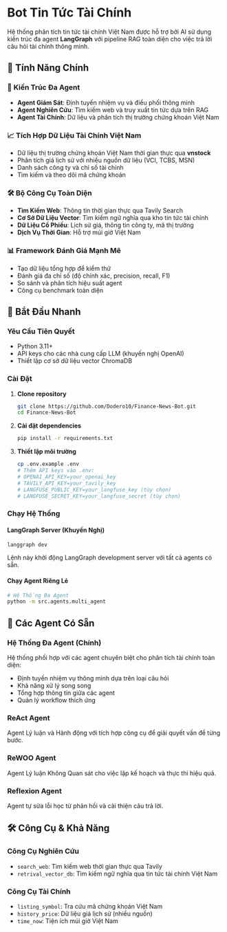 # Bot Tin Tức Tài Chính

Hệ thống phân tích tin tức tài chính Việt Nam được hỗ trợ bởi AI sử dụng kiến trúc đa agent **LangGraph** với pipeline RAG toàn diện cho việc trả lời câu hỏi tài chính thông minh.

## 🌟 Tính Năng Chính

### 🤖 **Kiến Trúc Đa Agent**
- **Agent Giám Sát**: Định tuyến nhiệm vụ và điều phối thông minh
- **Agent Nghiên Cứu**: Tìm kiếm web và truy xuất tin tức dựa trên RAG  
- **Agent Tài Chính**: Dữ liệu và phân tích thị trường chứng khoán Việt Nam

### 📈 **Tích Hợp Dữ Liệu Tài Chính Việt Nam**
- Dữ liệu thị trường chứng khoán Việt Nam thời gian thực qua **vnstock**
- Phân tích giá lịch sử với nhiều nguồn dữ liệu (VCI, TCBS, MSN)
- Danh sách công ty và chỉ số tài chính
- Tìm kiếm và theo dõi mã chứng khoán

### 🛠️ **Bộ Công Cụ Toàn Diện**
- **Tìm Kiếm Web**: Thông tin thời gian thực qua Tavily Search
- **Cơ Sở Dữ Liệu Vector**: Tìm kiếm ngữ nghĩa qua kho tin tức tài chính
- **Dữ Liệu Cổ Phiếu**: Lịch sử giá, thông tin công ty, mã thị trường
- **Dịch Vụ Thời Gian**: Hỗ trợ múi giờ Việt Nam

### 📊 **Framework Đánh Giá Mạnh Mẽ**
- Tạo dữ liệu tổng hợp để kiểm thử
- Đánh giá đa chỉ số (độ chính xác, precision, recall, F1)
- So sánh và phân tích hiệu suất agent
- Công cụ benchmark toàn diện

## 🚀 Bắt Đầu Nhanh

### Yêu Cầu Tiên Quyết
- Python 3.11+
- API keys cho các nhà cung cấp LLM (khuyến nghị OpenAI)
- Thiết lập cơ sở dữ liệu vector ChromaDB

### Cài Đặt

1. **Clone repository**
   ```bash
   git clone https://github.com/Dodero10/Finance-News-Bot.git
   cd Finance-News-Bot
   ```

2. **Cài đặt dependencies**
   ```bash
   pip install -r requirements.txt
   ```

3. **Thiết lập môi trường**
   ```bash
   cp .env.example .env
   # Thêm API keys vào .env:
   # OPENAI_API_KEY=your_openai_key
   # TAVILY_API_KEY=your_tavily_key
   # LANGFUSE_PUBLIC_KEY=your_langfuse_key (tùy chọn)
   # LANGFUSE_SECRET_KEY=your_langfuse_secret (tùy chọn)
   ```

### Chạy Hệ Thống

#### **LangGraph Server (Khuyến Nghị)**
```bash
langgraph dev
```
Lệnh này khởi động LangGraph development server với tất cả agents có sẵn.

#### **Chạy Agent Riêng Lẻ**
```bash
# Hệ Thống Đa Agent
python -m src.agents.multi_agent
```

## 🎯 Các Agent Có Sẵn

### **Hệ Thống Đa Agent** (Chính)
Hệ thống phối hợp với các agent chuyên biệt cho phân tích tài chính toàn diện:
- Định tuyến nhiệm vụ thông minh dựa trên loại câu hỏi
- Khả năng xử lý song song
- Tổng hợp thông tin giữa các agent
- Quản lý workflow thích ứng

### **ReAct Agent** 
Agent Lý luận và Hành động với tích hợp công cụ để giải quyết vấn đề từng bước.

### **ReWOO Agent**
Agent Lý luận Không Quan sát cho việc lập kế hoạch và thực thi hiệu quả.

### **Reflexion Agent**
Agent tự sửa lỗi học từ phản hồi và cải thiện câu trả lời.

## 🛠️ Công Cụ & Khả Năng

### **Công Cụ Nghiên Cứu**
- `search_web`: Tìm kiếm web thời gian thực qua Tavily
- `retrival_vector_db`: Tìm kiếm ngữ nghĩa qua tin tức tài chính Việt Nam

### **Công Cụ Tài Chính**  
- `listing_symbol`: Tra cứu mã chứng khoán Việt Nam
- `history_price`: Dữ liệu giá lịch sử (nhiều nguồn)
- `time_now`: Tiện ích múi giờ Việt Nam


